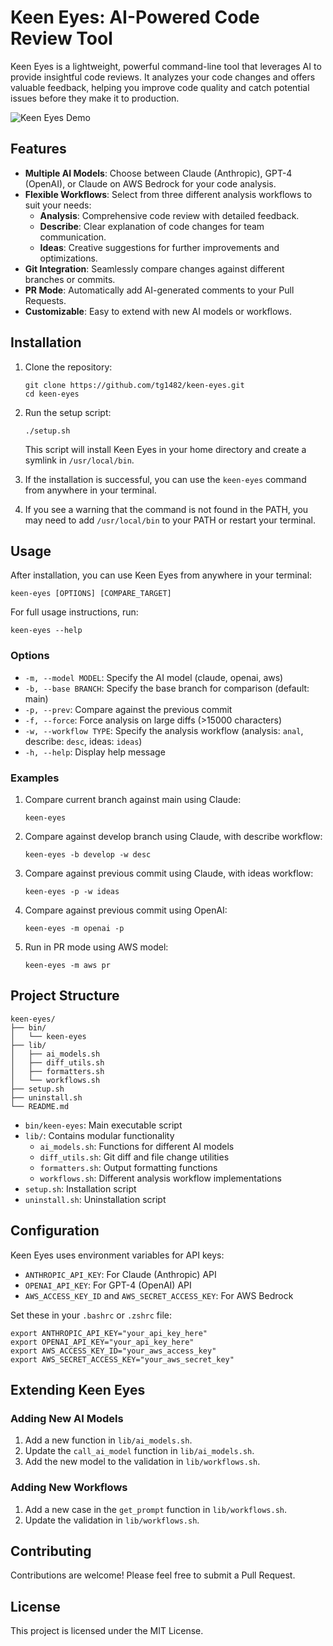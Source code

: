 # Keen Eyes: AI-Powered Code Review Tool

Keen Eyes is a lightweight, powerful command-line tool that leverages AI to provide insightful code reviews. It analyzes your code changes and offers valuable feedback, helping you improve code quality and catch potential issues before they make it to production.

![Keen Eyes Demo](./public/keen-eyes.gif)

## Features

- **Multiple AI Models**: Choose between Claude (Anthropic), GPT-4 (OpenAI), or Claude on AWS Bedrock for your code analysis.
- **Flexible Workflows**: Select from three different analysis workflows to suit your needs:
  - **Analysis**: Comprehensive code review with detailed feedback.
  - **Describe**: Clear explanation of code changes for team communication.
  - **Ideas**: Creative suggestions for further improvements and optimizations.
- **Git Integration**: Seamlessly compare changes against different branches or commits.
- **PR Mode**: Automatically add AI-generated comments to your Pull Requests.
- **Customizable**: Easy to extend with new AI models or workflows.

## Installation

1. Clone the repository:

   ```
   git clone https://github.com/tg1482/keen-eyes.git
   cd keen-eyes
   ```

2. Run the setup script:

   ```
   ./setup.sh
   ```

   This script will install Keen Eyes in your home directory and create a symlink in `/usr/local/bin`.

3. If the installation is successful, you can use the `keen-eyes` command from anywhere in your terminal.

4. If you see a warning that the command is not found in the PATH, you may need to add `/usr/local/bin` to your PATH or restart your terminal.

## Usage

After installation, you can use Keen Eyes from anywhere in your terminal:

```
keen-eyes [OPTIONS] [COMPARE_TARGET]
```

For full usage instructions, run:

```
keen-eyes --help
```

### Options

- `-m, --model MODEL`: Specify the AI model (claude, openai, aws)
- `-b, --base BRANCH`: Specify the base branch for comparison (default: main)
- `-p, --prev`: Compare against the previous commit
- `-f, --force`: Force analysis on large diffs (>15000 characters)
- `-w, --workflow TYPE`: Specify the analysis workflow (analysis: `anal`, describe: `desc`, ideas: `ideas`)
- `-h, --help`: Display help message

### Examples

1. Compare current branch against main using Claude:

   ```
   keen-eyes
   ```

2. Compare against develop branch using Claude, with describe workflow:

   ```
   keen-eyes -b develop -w desc
   ```

3. Compare against previous commit using Claude, with ideas workflow:

   ```
   keen-eyes -p -w ideas
   ```

4. Compare against previous commit using OpenAI:

   ```
   keen-eyes -m openai -p
   ```

5. Run in PR mode using AWS model:
   ```
   keen-eyes -m aws pr
   ```

## Project Structure

```
keen-eyes/
├── bin/
│   └── keen-eyes
├── lib/
│   ├── ai_models.sh
│   ├── diff_utils.sh
│   ├── formatters.sh
│   └── workflows.sh
├── setup.sh
├── uninstall.sh
└── README.md
```

- `bin/keen-eyes`: Main executable script
- `lib/`: Contains modular functionality
  - `ai_models.sh`: Functions for different AI models
  - `diff_utils.sh`: Git diff and file change utilities
  - `formatters.sh`: Output formatting functions
  - `workflows.sh`: Different analysis workflow implementations
- `setup.sh`: Installation script
- `uninstall.sh`: Uninstallation script

## Configuration

Keen Eyes uses environment variables for API keys:

- `ANTHROPIC_API_KEY`: For Claude (Anthropic) API
- `OPENAI_API_KEY`: For GPT-4 (OpenAI) API
- `AWS_ACCESS_KEY_ID` and `AWS_SECRET_ACCESS_KEY`: For AWS Bedrock

Set these in your `.bashrc` or `.zshrc` file:

```
export ANTHROPIC_API_KEY="your_api_key_here"
export OPENAI_API_KEY="your_api_key_here"
export AWS_ACCESS_KEY_ID="your_aws_access_key"
export AWS_SECRET_ACCESS_KEY="your_aws_secret_key"
```

## Extending Keen Eyes

### Adding New AI Models

1. Add a new function in `lib/ai_models.sh`.
2. Update the `call_ai_model` function in `lib/ai_models.sh`.
3. Add the new model to the validation in `lib/workflows.sh`.

### Adding New Workflows

1. Add a new case in the `get_prompt` function in `lib/workflows.sh`.
2. Update the validation in `lib/workflows.sh`.

## Contributing

Contributions are welcome! Please feel free to submit a Pull Request.

## License

This project is licensed under the MIT License.
